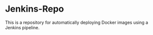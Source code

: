 # Jenkins-Repo
This is a repository for automatically deploying Docker images using a Jenkins pipeline.
